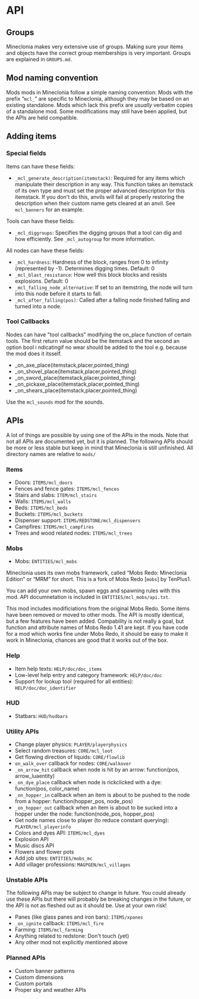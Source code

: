# API
## Groups
Mineclonia makes very extensive use of groups. Making sure your items and
objects have the correct group memberships is very important. Groups are
explained in `GROUPS.md`.

## Mod naming convention
Mods mods in Mineclonia follow a simple naming convention: Mods with the prefix
“`mcl_`” are specific to Mineclonia, although they may be based on an existing
standalone. Mods which lack this prefix are *usually* verbatim copies of a
standalone mod. Some modifications may still have been applied, but the APIs are
held compatible.

## Adding items
### Special fields
Items can have these fields:

* `_mcl_generate_description(itemstack)`: Required for any items which
  manipulate their description in any way. This function takes an itemstack of
  its own type and must set the proper advanced description for this itemstack.
  If you don't do this, anvils will fail at properly restoring the description
  when their custom name gets cleared at an anvil. See `mcl_banners` for an
  example.

Tools can have these fields:

* `_mcl_diggroups`: Specifies the digging groups that a tool can dig and how
  efficiently. See `_mcl_autogroup` for more information.

All nodes can have these fields:

* `_mcl_hardness`: Hardness of the block, ranges from 0 to infinity (represented
  by -1). Determines digging times. Default: 0
* `_mcl_blast_resistance`: How well this block blocks and resists explosions.
  Default: 0
* `_mcl_falling_node_alternative`: If set to an itemstring, the node will turn
  into this node before it starts to fall.
* `_mcl_after_falling(pos)`: Called after a falling node finished falling and
  turned into a node.

### Tool Callbacks
Nodes can have "tool callbacks" modifying the on_place function of certain tools.
The first return value should be the itemstack and the second an option bool
i ndicatingif no wear should be added to the tool e.g. because the mod does it
itsself.

* _on_axe_place(itemstack,placer,pointed_thing)
* _on_shovel_place(itemstack,placer,pointed_thing)
* _on_sword_place(itemstack,placer,pointed_thing)
* _on_pickaxe_place(itemstack,placer,pointed_thing)
* _on_shears_place(itemstack,placer,pointed_thing)

Use the `mcl_sounds` mod for the sounds.

## APIs
A lot of things are possible by using one of the APIs in the mods. Note that not
all APIs are documented yet, but it is planned. The following APIs should be
more or less stable but keep in mind that Mineclonia is still unfinished. All
directory names are relative to `mods/`

### Items
* Doors: `ITEMS/mcl_doors`
* Fences and fence gates: `ITEMS/mcl_fences`
* Stairs and slabs: `ITEM/mcl_stairs`
* Walls: `ITEMS/mcl_walls`
* Beds: `ITEMS/mcl_beds`
* Buckets: `ITEMS/mcl_buckets`
* Dispenser support: `ITEMS/REDSTONE/mcl_dispensers`
* Campfires: `ITEMS/mcl_campfires`
* Trees and wood related nodes: `ITEMS/mcl_trees`

### Mobs
* Mobs: `ENTITIES/mcl_mobs`

Mineclonia uses its own mobs framework, called “Mobs Redo: Mineclonia Edition”
or “MRM” for short. This is a fork of Mobs Redo [`mobs`] by TenPlus1.

You can add your own mobs, spawn eggs and spawning rules with this mod. API
documnetation is included in `ENTITIES/mcl_mobs/api.txt`.

This mod includes modificiations from the original Mobs Redo. Some items have
been removed or moved to other mods. The API is mostly identical, but a few
features have been added. Compability is not really a goal, but function and
attribute names of Mobs Redo 1.41 are kept. If you have code for a mod which
works fine under Mobs Redo, it should be easy to make it work in Mineclonia,
chances are good that it works out of the box.

### Help
* Item help texts: `HELP/doc/doc_items`
* Low-level help entry and category framework: `HELP/doc/doc`
* Support for lookup tool (required for all entities): `HELP/doc/doc_identifier`

### HUD
* Statbars: `HUD/hudbars`

### Utility APIs
* Change player physics: `PLAYER/playerphysics`
* Select random treasures: `CORE/mcl_loot`
* Get flowing direction of liquids: `CORE/flowlib`
* `on_walk_over` callback for nodes: `CORE/walkover`
* `_on_arrow_hit` callback when node is hit by an arrow: function(pos, arrow_luaentity)
* `_on_dye_place` callback when node is rickclicked with a dye: function(pos, color_name)
* `_on_hopper_in` callback when an item is about to be pushed to the node from a hopper: function(hopper_pos, node_pos)
* `_on_hopper_out` callback when an item is about to be sucked into a hopper under the node: function(node_pos, hopper_pos)
* Get node names close to player (to reduce constant querying):
  `PLAYER/mcl_playerinfo`
* Colors and dyes API: `ITEMS/mcl_dyes`
* Explosion API
* Music discs API
* Flowers and flower pots
* Add job sites: `ENTITIES/mobs_mc`
* Add villager professions: `MAGPGEN/mcl_villages`

### Unstable APIs
The following APIs may be subject to change in future. You could already use
these APIs but there will probably be breaking changes in the future, or the API
is not as fleshed out as it should be. Use at your own risk!

* Panes (like glass panes and iron bars): `ITEMS/xpanes`
* `_on_ignite` callback: `ITEMS/mcl_fire`
* Farming: `ITEMS/mcl_farming`
* Anything related to redstone: Don't touch (yet)
* Any other mod not explicitly mentioned above

### Planned APIs
* Custom banner patterns
* Custom dimensions
* Custom portals
* Proper sky and weather APIs

